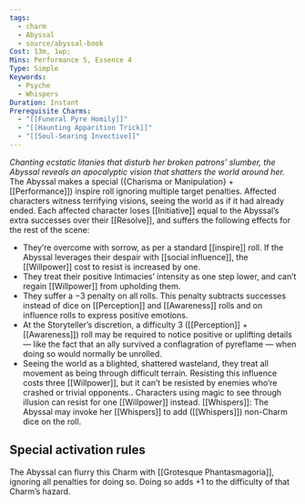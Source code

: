 ```yaml
---
tags:
  - charm
  - Abyssal
  - source/abyssal-book
Cost: 13m, 1wp;
Mins: Performance 5, Essence 4
Type: Simple
Keywords:
  - Psyche
  - Whispers
Duration: Instant
Prerequisite Charms:
  - "[[Funeral Pyre Homily]]"
  - "[[Haunting Apparition Trick]]"
  - "[[Soul-Searing Invective]]"
---
```

*Chanting ecstatic litanies that disturb her broken patrons’ slumber, the Abyssal reveals an apocalyptic vision that shatters the world around her.*
The Abyssal makes a special ({Charisma or Manipulation} + [[Performance]]) inspire roll ignoring multiple target penalties. Affected characters witness terrifying visions, seeing the world as if it had already ended.
Each affected character loses [[Initiative]] equal to the Abyssal’s extra successes over their [[Resolve]], and suffers the following effects for the rest of the scene:
 - They’re overcome with sorrow, as per a standard [[inspire]] roll. If the Abyssal leverages their despair with [[social influence]], the [[Willpower]] cost to resist is increased by one.
 - They treat their positive Intimacies’ intensity as one step lower, and can’t regain [[Willpower]] from upholding them.
 - They suffer a −3 penalty on all rolls. This penalty subtracts successes instead of dice on [[Perception]] and [[Awareness]] rolls and on influence rolls to express positive emotions.
 - At the Storyteller’s discretion, a difficulty 3 ([[Perception]] + [[Awareness]]) roll may be required to notice positive or uplifting details — like the fact that an ally survived a conflagration of pyreflame — when doing so would normally be unrolled.
 - Seeing the world as a blighted, shattered wasteland, they treat all movement as being through difficult terrain.
Resisting this influence costs three [[Willpower]], but it can’t be resisted by enemies who’re crashed or trivial opponents.. Characters using magic to see through illusion can resist for one [[Willpower]] instead.
[[Whispers]]: The Abyssal may invoke her [[Whispers]] to add ([[Whispers]]) non-Charm dice on the roll.
## Special activation rules
The Abyssal can flurry this Charm with [[Grotesque Phantasmagoria]], ignoring all penalties for doing so. Doing so adds +1 to the difficulty of that Charm’s hazard.
